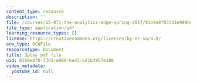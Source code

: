 ```yaml
---
content_type: resource
description: ''
file: /courses/15-071-the-analytics-edge-spring-2017/81b9e8f033d1e989be43b21b3957e188_2rnsbodsJVc.pdf
file_type: application/pdf
learning_resource_types: []
license: https://creativecommons.org/licenses/by-nc-sa/4.0/
ocw_type: OCWFile
resourcetype: Document
title: 3play pdf file
uid: 81b9e8f0-33d1-e989-be43-b21b3957e188
video_metadata:
  youtube_id: null
---
```

